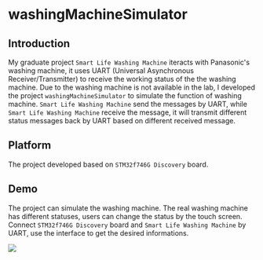# washingMachineSimulator

## Introduction
My graduate project `Smart Life Washing Machine` iteracts with Panasonic's washing machine, it uses UART (Universal Asynchronous Receiver/Transmitter) to receive the working status of the the washing machine. Due to the washing machine is not available in the lab, I developed the project `washingMachineSimulator` to simulate the function of washing machine. `Smart Life Washing Machine` send the messages by UART, while `Smart Life Washing Machine` receive the message, it will transmit different status messages back by UART based on different received message.

## Platform
The project developed based on `STM32f746G Discovery` board.

## Demo
The project can simulate the washing machine. The real washing machine has different statuses, users can change the status by the touch screen.
Connect `STM32f746G Discovery` board and `Smart Life Washing Machine` by UART, use the interface to get the desired informations.

![](https://i.imgur.com/odeVMgb.png)
